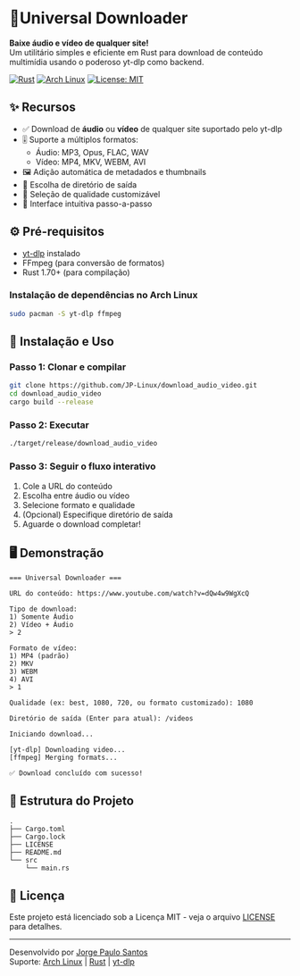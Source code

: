 # 🎵Universal Downloader

**Baixe áudio e vídeo de qualquer site!**  
Um utilitário simples e eficiente em Rust para download de conteúdo multimídia usando o poderoso yt-dlp como backend.

[![Rust](https://img.shields.io/badge/Made_with-Rust-orange?logo=rust)](https://www.rust-lang.org/)
[![Arch Linux](https://img.shields.io/badge/For-Arch_Linux-blue?logo=arch-linux)](https://archlinux.org/)
[![License: MIT](https://img.shields.io/badge/License-MIT-yellow.svg)](LICENSE)

## ✨ Recursos

- ✅ Download de **áudio** ou **vídeo** de qualquer site suportado pelo yt-dlp
- 🎚️ Suporte a múltiplos formatos:
  - Áudio: MP3, Opus, FLAC, WAV
  - Vídeo: MP4, MKV, WEBM, AVI
- 🖼️ Adição automática de metadados e thumbnails
- 📁 Escolha de diretório de saída
- 📶 Seleção de qualidade customizável
- 🧩 Interface intuitiva passo-a-passo

## ⚙️ Pré-requisitos

- [yt-dlp](https://github.com/yt-dlp/yt-dlp) instalado
- FFmpeg (para conversão de formatos)
- Rust 1.70+ (para compilação)

### Instalação de dependências no Arch Linux
```bash
sudo pacman -S yt-dlp ffmpeg
```

## 🚀 Instalação e Uso

### Passo 1: Clonar e compilar
```bash
git clone https://github.com/JP-Linux/download_audio_video.git
cd download_audio_video
cargo build --release
```

### Passo 2: Executar
```bash
./target/release/download_audio_video
```

### Passo 3: Seguir o fluxo interativo
1. Cole a URL do conteúdo
2. Escolha entre áudio ou vídeo
3. Selecione formato e qualidade
4. (Opcional) Especifique diretório de saída
5. Aguarde o download completar!

## 🖥️ Demonstração

```text
=== Universal Downloader ===

URL do conteúdo: https://www.youtube.com/watch?v=dQw4w9WgXcQ

Tipo de download:
1) Somente Áudio
2) Vídeo + Áudio
> 2

Formato de vídeo:
1) MP4 (padrão)
2) MKV
3) WEBM
4) AVI
> 1

Qualidade (ex: best, 1080, 720, ou formato customizado): 1080

Diretório de saída (Enter para atual): /videos

Iniciando download...

[yt-dlp] Downloading video...
[ffmpeg] Merging formats...

✅ Download concluído com sucesso!
```

## 📁 Estrutura do Projeto
```
.
├── Cargo.toml
├── Cargo.lock
├── LICENSE
├── README.md
└── src
    └── main.rs
```

## 📜 Licença
Este projeto está licenciado sob a Licença MIT - veja o arquivo [LICENSE](LICENSE) para detalhes.

---
Desenvolvido por [Jorge Paulo Santos](mailto:jorgepsan7@gmail.com)  
Suporte: [Arch Linux](https://archlinux.org/) | [Rust](https://www.rust-lang.org/) | [yt-dlp](https://github.com/yt-dlp/yt-dlp)